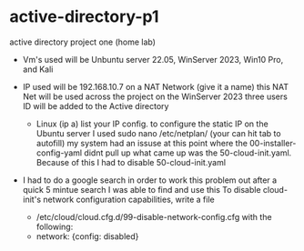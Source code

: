 # active-directory-p1
active directory project one (home lab) 

* Vm's used will be Unbuntu server 22.05, WinServer 2023, Win10 Pro, and Kali
* IP used will be 192.168.10.7 on a NAT Network (give it a name) this NAT Net will be used across the project on the WinServer 2023 three users ID will be added to the Active directory

  * Linux (ip a) list your IP config. to configure the static IP on the Ubuntu server I used sudo nano /etc/netplan/ (your can hit tab to autofill) my system had an issuse at this point where the 00-installer-config-yaml didnt pull up what came up was the 50-cloud-init.yaml. Because of this I had to disable 50-cloud-init.yaml

* I had to do a google search in order to work this problem out after a quick 5 mintue search I was able to find and use this To disable cloud-init's network configuration capabilities, write a file
  * /etc/cloud/cloud.cfg.d/99-disable-network-config.cfg with the following:
  * network: {config: disabled}

